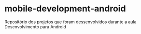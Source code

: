 # mobile-development-android
Repositório dos projetos que foram dessenvolvidos durante a aula Desenvolvimento para Android
